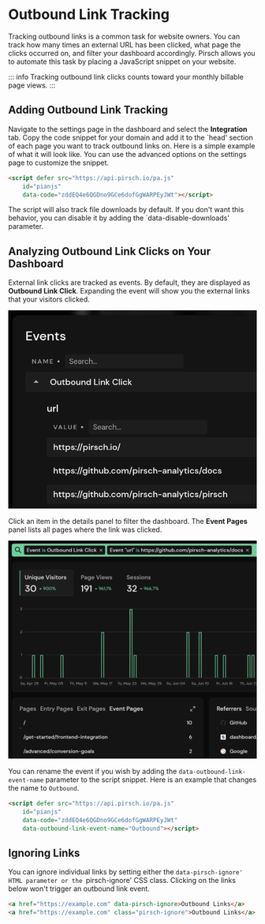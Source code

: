 # Outbound Link Tracking

Tracking outbound links is a common task for website owners. You can track how many times an external URL has been clicked, what page the clicks occurred on, and filter your dashboard accordingly. Pirsch allows you to automate this task by placing a JavaScript snippet on your website.

::: info
Tracking outbound link clicks counts toward your monthly billable page views.
:::

## Adding Outbound Link Tracking

Navigate to the settings page in the dashboard and select the **Integration** tab. Copy the code snippet for your domain and add it to the `head' section of each page you want to track outbound links on. Here is a simple example of what it will look like. You can use the advanced options on the settings page to customize the snippet.

```html
<script defer src="https://api.pirsch.io/pa.js"
    id="pianjs"
    data-code="zddEQ4e6QGDno9GCe6dofGgWARPEyJWt"></script>
```

The script will also track file downloads by default. If you don't want this behavior, you can disable it by adding the `data-disable-downloads' parameter.

## Analyzing Outbound Link Clicks on Your Dashboard

External link clicks are tracked as events. By default, they are displayed as **Outbound Link Click**. Expanding the event will show you the external links that your visitors clicked.

![Outbound Links](../static/advanced/outbound-links.png)

Click an item in the details panel to filter the dashboard. The **Event Pages** panel lists all pages where the link was clicked.

![Outbound Link Pages](../static/advanced/outbound-link-pages.png)

You can rename the event if you wish by adding the `data-outbound-link-event-name` parameter to the script snippet. Here is an example that changes the name to `Outbound`.

```html
<script defer src="https://api.pirsch.io/pa.js"
    id="pianjs"
    data-code="zddEQ4e6QGDno9GCe6dofGgWARPEyJWt"
    data-outbound-link-event-name="Outbound"></script>
```

## Ignoring Links

You can ignore individual links by setting either the `data-pirsch-ignore' HTML parameter or the `pirsch-ignore' CSS class. Clicking on the links below won't trigger an outbound link event.

```html
<a href="https://example.com" data-pirsch-ignore>Outbound Links</a>
<a href="https://example.com" class="pirsch-ignore">Outbound Links</a>
```
